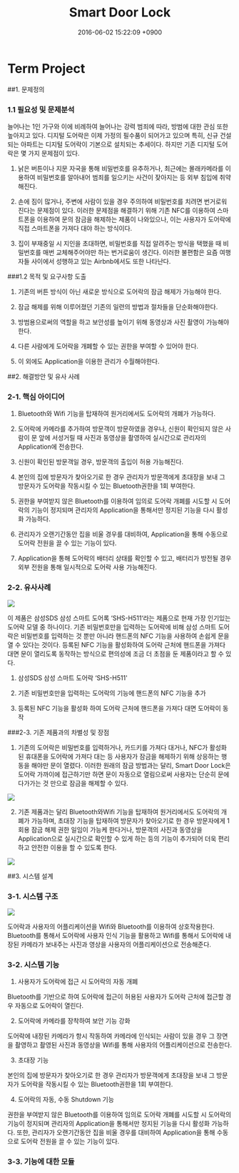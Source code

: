 ﻿---
layout: post
title:  "Smart Door Lock"
date:   2016-06-02 15:22:09 +0900

---


# Term Project

##1. 문제정의

### 1.1	필요성 및 문제분석

늘어나는 1인 가구와 이에 비례하여 늘어나는 강력 범죄에 따라, 방범에 대한 관심 또한 높아지고 있다. 디지털 도어락은 이제 가정의 필수품이 되어가고 있으며 특히, 신규 건설되는 아파트는 디지털 도어락이 기본으로 설치되는 추세이다. 하지만 기존 디지털 도어락은 몇 가지 문제점이 있다.

1) 낡은 버튼이나 지문 자국을 통해 비밀번호를 유추하거나, 최근에는 몰래카메라를 이용하여 비밀번호를 알아내어 범죄를 일으키는 사건이 잦아지는 등 외부 침입에 취약해진다.

2) 손에 짐이 많거나, 주변에 사람이 있을 경우 주의하여 비밀번호를 치려면 번거로워진다는 문제점이 있다. 이러한 문제점을 해결하기 위해 기존 NFC를 이용하여 스마트폰을 이용하여 문의 잠금을 해제하는 제품이 나와있으나, 이는 사용자가 도어락에 직접 스마트폰을 가져다 대야 하는 방식이다.

3) 집이 부재중일 시 지인을 초대하면, 비밀번호를 직접 알려주는 방식을 택했을 때 비밀번호를 매번 교체해주어야만 하는 번거로움이 생긴다. 이러한 불편함은 요즘 여행자들 사이에서 성행하고 있는 Airbnb에서도 또한 나타난다.


###1.2 목적 및 요구사항 도출

1) 기존의 버튼 방식이 아닌 새로운 방식으로 도어락의 잠금 해제가 가능해야 한다.

2) 잠금 해제를 위해 이루어졌던 기존의 일련의 방법과 절차들을 단순화해야한다.

3) 방범용으로써의 역할을 하고 보안성를 높이기 위해 동영상과 사진 촬영이 가능해야한다.

4) 다른 사람에게 도어락을 개폐할 수 있는 권한을 부여할 수 있어야 한다.

5) 이 외에도 Application을 이용한 관리가 수월해야한다.


##2. 해결방안 및 유사 사례

### 2-1. 핵심 아이디어

1) Bluetooth와 Wifi 기능을 탑재하여 원거리에서도 도어락의 개폐가 가능하다.

2) 도어락에 카메라를 추가하여 방문객이 방문하였을 경우나, 신원이 확인되지 않은 사람이 문 앞에 서성거릴 때 사진과 동영상을 촬영하여 실시간으로 관리자의 Application에 전송한다.

3) 신원이 확인된 방문객일 경우, 방문객의 출입이 허용 가능해진다.

4) 본인의 집에 방문자가 찾아오기로 한 경우 관리자가 방문객에게 초대장을 보내 그 방문자가 도어락을 작동시킬 수 있는 Bluetooth권한을 1회 부여한다.

5) 권한을 부여받지 않은 Bluetooth를 이용하여 임의로 도어락 개폐를 시도할 시 도어락의 기능이 정지되며 관리자의 Application을 통해서만 정지된 기능을 다시 활성화 가능하다.

6) 관리자가 오랜기간동안 집을 비울 경우를 대비하여, Application을 통해 수동으로 도어락 전원을 끌 수 있는 기능이 있다.

7) Application을 통해 도어락의 배터리 상태를 확인할 수 있고, 배터리가 방전될 경우 외부 전원을 통해 일시적으로 도어락 사용 가능해진다.

### 2-2. 유사사례

![](http://www.samsungsds-nss.com/ko/solution/country/ddl/img/SHS-h511_001.jpg)

이 제품은 삼성SDS 삼성 스마트 도어록 ‘SHS-H511‘라는 제품으로 현재 가장 인기있는 도어락 모델 중 하나이다. 기존 비밀번호만을 입력하는 도어락에 비해 삼성 스마트 도어락은 비밀번호를 입력하는 것 뿐만 아니라 핸드폰의 NFC 기능을 사용하여 손쉽게 문을 열 수 있다는 것이다. 등록된 NFC 기능을 활성화하여 도어락 근처에 핸드폰을 가져다 대면 문이 열리도록 동작하는 방식으로 편의성에 조금 더 초점을 둔 제품이라고 할 수 있다.

1) 삼성SDS 삼성 스마트 도어락 ‘SHS-H511'

2) 기존 비밀번호만을 입력하는 도어락의 기능에 핸드폰의 NFC 기능을 추가

3) 등록된 NFC 기능을 활성화 하여 도어락 근처에 핸드폰을 가져다 대면 도어락이 동작

###2-3. 기존 제품과의 차별성 및 장점

1) 기존의 도어락은 비밀번호를 입력하거나, 카드키를 가져다 대거나, NFC가 활성화된 휴대폰을 도어락에 가져다 대는 등 사용자가 잠금을 해제하기 위해 상응하는 행동을 해야만 문이 열렸다. 이러한 원래의 잠금 방법과는 달리, Smart Door Lock은 도어락 가까이에 접근하기만 하면 문이 자동으로 열림으로써 사용자는 단순히 문에 다가가는 것 만으로 잠금을 해제할 수 있다.

![](https://lh3.googleusercontent.com/-AMFr2D8wkHg/V1h4OalYtVI/AAAAAAABPIo/eYgv6-mZYNQA5gH6gwDBMU1KiWWCQx3UwCL0B/w475-h577-no/%25EA%25B7%25B8%25EB%25A6%25BC1.jpg)

2) 기존 제품과는 달리 Bluetooth와Wifi 기능을 탑재하여 원거리에서도 도어락의 개폐가 가능하며, 초대장 기능을 탑재하여 방문자가 찾아오기로 한 경우 방문자에게 1회용 잠금 해제 권한 일임이 가능케 한다거나, 방문객의 사진과 동영상을 Application으로 실시간으로 확인할 수 있게 하는 등의 기능이 추가되어 더욱 편리하고 안전한 이용을 할 수 있도록 한다.

![](https://lh6.googleusercontent.com/-P16ObHS8vZU/V1h4OqIZkCI/AAAAAAABPIo/rWjKIBYIwDYWtIqGLDT1So-xFOH1aHLAACL0B/w559-h577-no/%25EA%25B7%25B8%25EB%25A6%25BC2.jpg)

##3. 시스템 설계

### 3-1. 시스템 구조

![](https://lh3.googleusercontent.com/-6IghTG_ewgk/V1QJeQCv80I/AAAAAAAAAA0/RnNwYVdpsiAlPFQ1_eBkuW8yIYeSJwVEwCL0B/w953-h491-no/%25EA%25B5%25AC%25EC%25A1%25B0.png)

도어락과 사용자의 어플리케이션을 Wifi와 Bluetooth를 이용하여 상호작용한다. Bluetooth를 통해서 도어락에 사용자 인식 기능을 활용하고 Wifi를 통해서 도어락에 내장된 카메라가 보내주는 사진과 영상을 사용자의 어플리케이션으로 전송해준다.

### 3-2. 시스템 기능

1) 사용자가 도어락에 접근 시 도어락의 자동 개폐

Bluetooth를 기반으로 하여 도어락에 접근이 허용된 사용자가 도어락 근처에 접근할 경우 자동으로 도어락이 열린다.

2) 도어락에 카메라를 장착하여 보안 기능 강화

도어락에 내장된 카메라가 항시 작동하여 카메라에 인식되는 사람이 있을 경우 그 장면을 촬영하고 촬영된 사진과 동영상을 Wifi를 통해 사용자의 어플리케이션으로 전송한다.

3) 초대장 기능

본인의 집에 방문자가 찾아오기로 한 경우 관리자가 방문객에게 초대장을 보내 그 방문자가 도어락을 작동시킬 수 있는 Bluetooth권한을 1회 부여한다.

4) 도어락의 자동, 수동 Shutdown 기능

권한을 부여받지 않은 Bluetooth를 이용하여 임의로 도어락 개폐를 시도할 시 도어락의 기능이 정지되며 관리자의 Application을 통해서만 정지된 기능을 다시 활성화 가능하다. 또한, 관리자가 오랜기간동안 집을 비울 경우를 대비하여 Application을 통해 수동으로 도어락 전원을 끌 수 있는 기능이 있다.

### 3-3. 기능에 대한 모듈
